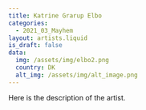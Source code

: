 ```yaml
---
title: Katrine Grarup Elbo
categories:
  - 2021_03_Mayhem
layout: artists.liquid
is_draft: false
data:
  img: /assets/img/elbo2.png
  country: DK
  alt_img: /assets/img/alt_image.png
---
```


Here is the description of the artist.
